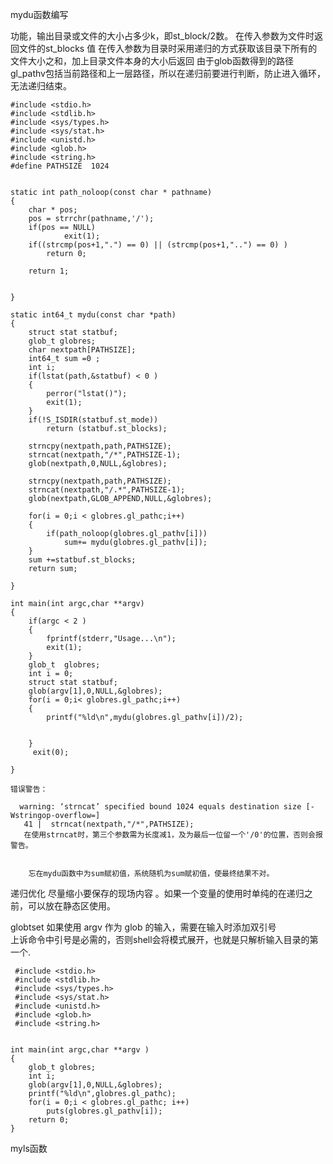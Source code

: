 mydu函数编写

功能，输出目录或文件的大小占多少k，即st_block/2数。
在传入参数为文件时返回文件的st_blocks 值
在传入参数为目录时采用递归的方式获取该目录下所有的文件大小之和，加上目录文件本身的大小后返回
由于glob函数得到的路径gl_pathv包括当前路径和上一层路径，所以在递归前要进行判断，防止进入循环，无法递归结束。
```
#include <stdio.h>
#include <stdlib.h>
#include <sys/types.h>
#include <sys/stat.h>
#include <unistd.h>
#include <glob.h>
#include <string.h>
#define PATHSIZE  1024


static int path_noloop(const char * pathname)
{
	char * pos;
	pos = strrchr(pathname,'/');
	if(pos == NULL)
			exit(1);
	if((strcmp(pos+1,".") == 0) || (strcmp(pos+1,"..") == 0) )
		return 0;

	return 1; 


}

static int64_t mydu(const char *path)
{
	struct stat statbuf;
	glob_t globres;
	char nextpath[PATHSIZE];
	int64_t sum =0 ;
	int i;
	if(lstat(path,&statbuf) < 0 )
	{
		perror("lstat()");
		exit(1);
	}
	if(!S_ISDIR(statbuf.st_mode))
		return (statbuf.st_blocks);
			
	strncpy(nextpath,path,PATHSIZE);
	strncat(nextpath,"/*",PATHSIZE-1);
	glob(nextpath,0,NULL,&globres);

	strncpy(nextpath,path,PATHSIZE);
	strncat(nextpath,"/.*",PATHSIZE-1);
	glob(nextpath,GLOB_APPEND,NULL,&globres);

	for(i = 0;i < globres.gl_pathc;i++)
	{
		if(path_noloop(globres.gl_pathv[i]))
			sum+= mydu(globres.gl_pathv[i]); 
	} 
	sum +=statbuf.st_blocks;
	return sum;

}

int main(int argc,char **argv)
{
	if(argc < 2 )
	{
		fprintf(stderr,"Usage...\n");
		exit(1);
	}
	glob_t  globres;	
	int i = 0;
	struct stat statbuf;
	glob(argv[1],0,NULL,&globres);
	for(i = 0;i< globres.gl_pathc;i++)
	{
		printf("%ld\n",mydu(globres.gl_pathv[i])/2);
			

	}
	 exit(0);

}

错误警告：
```
```
  warning: ‘strncat’ specified bound 1024 equals destination size [-Wstringop-overflow=]
   41 |  strncat(nextpath,"/*",PATHSIZE);
   在使用strncat时，第三个参数需为长度减1，及为最后一位留一个'/0'的位置，否则会报警告。


	忘在mydu函数中为sum赋初值，系统随机为sum赋初值，使最终结果不对。

```

递归优化
尽量缩小要保存的现场内容 。如果一个变量的使用时单纯的在递归之前，可以放在静态区使用。

globtset
如果使用 argv 作为 glob 的输入，需要在输入时添加双引号  
上诉命令中引号是必需的，否则shell会将模式展开，也就是只解析输入目录的第一个.
```
 #include <stdio.h>
 #include <stdlib.h>
 #include <sys/types.h>
 #include <sys/stat.h>
 #include <unistd.h>
 #include <glob.h>
 #include <string.h>


int main(int argc,char **argv )
{
	glob_t globres;
	int i;
	glob(argv[1],0,NULL,&globres);
	printf("%ld\n",globres.gl_pathc);
	for(i = 0;i < globres.gl_pathc; i++)
		puts(globres.gl_pathv[i]);
	return 0;
}
```

 myls函数
